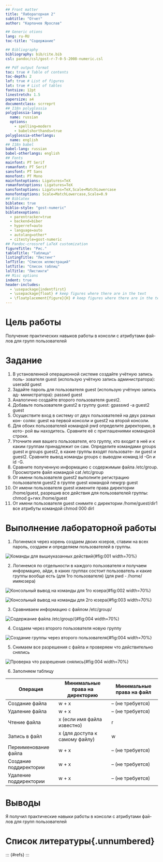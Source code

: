```yaml
---
## Front matter
title: "Лабораторная 2"
subtitle: "Отчет"
author: "Карпачев Ярослав"

## Generic otions
lang: ru-RU
toc-title: "Содержание"

## Bibliography
bibliography: bib/cite.bib
csl: pandoc/csl/gost-r-7-0-5-2008-numeric.csl

## Pdf output format
toc: true # Table of contents
toc-depth: 2
lof: true # List of figures
lot: true # List of tables
fontsize: 12pt
linestretch: 1.5
papersize: a4
documentclass: scrreprt
## I18n polyglossia
polyglossia-lang:
  name: russian
  options:
	- spelling=modern
	- babelshorthands=true
polyglossia-otherlangs:
  name: english
## I18n babel
babel-lang: russian
babel-otherlangs: english
## Fonts
mainfont: PT Serif
romanfont: PT Serif
sansfont: PT Sans
monofont: PT Mono
mainfontoptions: Ligatures=TeX
romanfontoptions: Ligatures=TeX
sansfontoptions: Ligatures=TeX,Scale=MatchLowercase
monofontoptions: Scale=MatchLowercase,Scale=0.9
## Biblatex
biblatex: true
biblio-style: "gost-numeric"
biblatexoptions:
  - parentracker=true
  - backend=biber
  - hyperref=auto
  - language=auto
  - autolang=other*
  - citestyle=gost-numeric
## Pandoc-crossref LaTeX customization
figureTitle: "Рис."
tableTitle: "Таблица"
listingTitle: "Листинг"
lofTitle: "Список иллюстраций"
lotTitle: "Список таблиц"
lolTitle: "Листинги"
## Misc options
indent: true
header-includes:
  - \usepackage{indentfirst}
  - \usepackage{float} # keep figures where there are in the text
  - \floatplacement{figure}{H} # keep figures where there are in the text
---
```


# Цель работы

Получение практических навыков работы в консоли с атрибутами фай-
лов для групп пользователей

# Задание

1. В установленной операционной системе создайте учётную запись поль-
зователя guest (использую учётную запись администратора):
useradd guest
2. Задайте пароль для пользователя guest (использую учётную запись ад-
министратора):
passwd guest
3. Аналогично создайте второго пользователя guest2.
4. Добавьте пользователя guest2 в группу guest:
gpasswd -a guest2 guest
5. Осуществите вход в систему от двух пользователей на двух разных кон-
солях: guest на первой консоли и guest2 на второй консоли.
6. Для обоих пользователей командой pwd определите директорию, в кото-
рой вы находитесь. Сравните её с приглашениями командной строки.
7. Уточните имя вашего пользователя, его группу, кто входит в неё
и к каким группам принадлежит он сам. Определите командами
groups guest и groups guest2, в какие группы входят пользовате-
ли guest и guest2. Сравните вывод команды groups с выводом команд
id -Gn и id -G.
8. Сравните полученную информацию с содержимым файла /etc/group.
Просмотрите файл командой
cat /etc/group
9. От имени пользователя guest2 выполните регистрацию пользователя
guest2 в группе guest командой
newgrp guest
10. От имени пользователя guest измените права директории /home/guest,
разрешив все действия для пользователей группы:
chmod g+rwx /home/guest
11. От имени пользователя guest снимите с директории /home/guest/dir1
все атрибуты командой
chmod 000 dirl

# Выполнение лабораторной работы

1. Логинемся через корень  создаем двоих юзеров, ставим на всех пароль, создаем и определяем пользователей в группы.

![Команды для вышеуказанных действий](image/1.png){#fig:001 width=70%}

2. Логинемся по отдельности в каждого пользователя и получаем информацию, айди, в каких группах состоит пользователь и какие группы вообще есть (для 1го пользователя) (для pwd - /home/имяюзера)

![Консольный вывод на команды для 1го юзера](image/2.png){#fig:002 width=70%}

![Консольный вывод на команды для 2го юзера](image/3.png){#fig:003 width=70%}

3. Сравниваем информацию с файлом /etc/group/

![Содержание файла /etc/group/](image/4.png){#fig:004 width=70%}

4. Создаем через второго пользователя новую группу

![Создание группы через второго пользователя](image/5.png){#fig:004 width=70%}

5. Снимаем все разрешения с файла и проверяем что действительно снялись

![Проверка что разрешения снялись](image/6.png){#fig:004 width=70%}

6. Заполняем таблицу

| Операция                  | Минимальные права на директорию | Минимальные права на файл |
|---------------------------|---------------------------------|---------------------------|
| Создание файла           | w + x                           | – (не требуется)          |
| Удаление файла           | w + x                           | – (не требуется)          |
| Чтение файла             | x (если имя файла известно)     | r                         |
| Запись в файл            | x (для доступа к самому файлу)  | w                         |
| Переименование файла     | w + x                           | – (не требуется)          |
| Создание поддиректории   | w + x                           | – (не требуется)          |
| Удаление поддиректории   | w + x                           | – (не требуется)          |

# Выводы

Я получил практические навыки работы в консоли с атрибутами фай-
лов для групп пользователей

# Список литературы{.unnumbered}

::: {#refs}
:::
